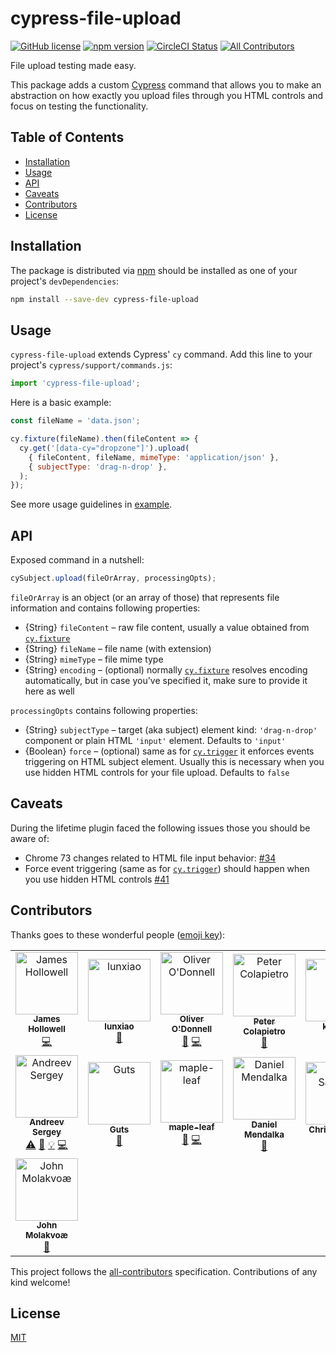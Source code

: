 # cypress-file-upload

[![GitHub license](https://img.shields.io/badge/license-MIT-blue.svg)](https://github.com/abramenal/cypress-file-upload/blob/master/LICENSE) [![npm version](https://img.shields.io/npm/v/cypress-file-upload.svg?style=flat&color=important)](https://www.npmjs.com/package/cypress-file-upload) [![CircleCI Status](https://circleci.com/gh/abramenal/cypress-file-upload.svg?style=shield)](https://circleci.com/gh/abramenal/cypress-file-upload) [![All Contributors](https://img.shields.io/badge/all_contributors-15-yellow.svg)](#contributors)

File upload testing made easy.

This package adds a custom [Cypress][cypress] command that allows you to make an abstraction on how exactly you upload files through you HTML controls and focus on testing the functionality.

## Table of Contents

- [Installation](#installation)
- [Usage](#usage)
- [API](#api)
- [Caveats](#caveats)
- [Contributors](#contributors)
- [License](#license)

## Installation

The package is distributed via [npm][npm] should be installed as one of your project's `devDependencies`:

```bash
npm install --save-dev cypress-file-upload
```

## Usage

`cypress-file-upload` extends Cypress' `cy` command.
Add this line to your project's `cypress/support/commands.js`:

```javascript
import 'cypress-file-upload';
```

Here is a basic example:

```javascript
const fileName = 'data.json';

cy.fixture(fileName).then(fileContent => {
  cy.get('[data-cy="dropzone"]').upload(
    { fileContent, fileName, mimeType: 'application/json' },
    { subjectType: 'drag-n-drop' },
  );
});
```

See more usage guidelines in [example](./example).

## API

Exposed command in a nutshell:

```javascript
cySubject.upload(fileOrArray, processingOpts);
```

`fileOrArray` is an object (or an array of those) that represents file information and contains following properties:

- {String} `fileContent` – raw file content, usually a value obtained from [`cy.fixture`][cy.fixture]
- {String} `fileName` – file name (with extension)
- {String} `mimeType` – file mime type
- {String} `encoding` – (optional) normally [`cy.fixture`][cy.fixture] resolves encoding automatically, but in case you've specified it, make sure to provide it here as well

`processingOpts` contains following properties:

- {String} `subjectType` – target (aka subject) element kind: `'drag-n-drop'` component or plain HTML `'input'` element. Defaults to `'input'`
- {Boolean} `force` – (optional) same as for [`cy.trigger`][cy.trigger] it enforces events triggering on HTML subject element. Usually this is necessary when you use hidden HTML controls for your file upload. Defaults to `false`

## Caveats

During the lifetime plugin faced the following issues those you should be aware of:

- Chrome 73 changes related to HTML file input behavior: [#34][#34]
- Force event triggering (same as for [`cy.trigger`][cy.trigger]) should happen when you use hidden HTML controls [#41][#41]

## Contributors

Thanks goes to these wonderful people ([emoji key](https://github.com/all-contributors/all-contributors#emoji-key)):

<!-- ALL-CONTRIBUTORS-LIST:START - Do not remove or modify this section -->
<!-- prettier-ignore -->
<table><tr><td align="center"><a href="https://github.com/allout58"><img src="https://avatars0.githubusercontent.com/u/2939703?v=4" width="100px;" alt="James Hollowell"/><br /><sub><b>James Hollowell</b></sub></a><br /><a href="https://github.com/abramenal/cypress-file-upload/commits?author=allout58" title="Code">💻</a></td><td align="center"><a href="https://github.com/lunxiao"><img src="https://avatars1.githubusercontent.com/u/17435809?v=4" width="100px;" alt="lunxiao"/><br /><sub><b>lunxiao</b></sub></a><br /><a href="https://github.com/abramenal/cypress-file-upload/issues?q=author%3Alunxiao" title="Bug reports">🐛</a></td><td align="center"><a href="http://www.ollie-odonnell.com"><img src="https://avatars2.githubusercontent.com/u/5886107?v=4" width="100px;" alt="Oliver O'Donnell"/><br /><sub><b>Oliver O'Donnell</b></sub></a><br /><a href="https://github.com/abramenal/cypress-file-upload/issues?q=author%3Aoliverodaa" title="Bug reports">🐛</a> <a href="https://github.com/abramenal/cypress-file-upload/commits?author=oliverodaa" title="Code">💻</a></td><td align="center"><a href="https://github.com/virtuoushub"><img src="https://avatars0.githubusercontent.com/u/4303638?v=4" width="100px;" alt="Peter Colapietro"/><br /><sub><b>Peter Colapietro</b></sub></a><br /><a href="https://github.com/abramenal/cypress-file-upload/commits?author=virtuoushub" title="Documentation">📖</a></td><td align="center"><a href="https://github.com/km333"><img src="https://avatars1.githubusercontent.com/u/37389351?v=4" width="100px;" alt="km333"/><br /><sub><b>km333</b></sub></a><br /><a href="https://github.com/abramenal/cypress-file-upload/issues?q=author%3Akm333" title="Bug reports">🐛</a></td><td align="center"><a href="http://pages.cs.wisc.edu/~mui/"><img src="https://avatars2.githubusercontent.com/u/17896701?v=4" width="100px;" alt="Kevin Mui"/><br /><sub><b>Kevin Mui</b></sub></a><br /><a href="https://github.com/abramenal/cypress-file-upload/commits?author=kmui2" title="Code">💻</a> <a href="#ideas-kmui2" title="Ideas, Planning, & Feedback">🤔</a></td><td align="center"><a href="http://www.benwurth.com/"><img src="https://avatars0.githubusercontent.com/u/2358786?v=4" width="100px;" alt="Ben Wurth"/><br /><sub><b>Ben Wurth</b></sub></a><br /><a href="https://github.com/abramenal/cypress-file-upload/issues?q=author%3Abenwurth" title="Bug reports">🐛</a> <a href="https://github.com/abramenal/cypress-file-upload/commits?author=benwurth" title="Code">💻</a></td></tr><tr><td align="center"><a href="http://tomskjs.ru"><img src="https://avatars2.githubusercontent.com/u/1303845?v=4" width="100px;" alt="Andreev Sergey"/><br /><sub><b>Andreev Sergey</b></sub></a><br /><a href="https://github.com/abramenal/cypress-file-upload/commits?author=DragorWW" title="Tests">⚠️</a> <a href="#question-DragorWW" title="Answering Questions">💬</a> <a href="#example-DragorWW" title="Examples">💡</a> <a href="https://github.com/abramenal/cypress-file-upload/commits?author=DragorWW" title="Code">💻</a></td><td align="center"><a href="https://github.com/GuillaumeDind"><img src="https://avatars1.githubusercontent.com/u/45589123?v=4" width="100px;" alt="Guts"/><br /><sub><b>Guts</b></sub></a><br /><a href="#question-GuillaumeDind" title="Answering Questions">💬</a></td><td align="center"><a href="https://github.com/maple-leaf"><img src="https://avatars3.githubusercontent.com/u/3980995?v=4" width="100px;" alt="maple-leaf"/><br /><sub><b>maple-leaf</b></sub></a><br /><a href="#question-maple-leaf" title="Answering Questions">💬</a> <a href="https://github.com/abramenal/cypress-file-upload/commits?author=maple-leaf" title="Code">💻</a></td><td align="center"><a href="https://github.com/daniula"><img src="https://avatars3.githubusercontent.com/u/91628?v=4" width="100px;" alt="Daniel Mendalka"/><br /><sub><b>Daniel Mendalka</b></sub></a><br /><a href="#question-daniula" title="Answering Questions">💬</a></td><td align="center"><a href="http://www.stickypixel.com"><img src="https://avatars1.githubusercontent.com/u/12176122?v=4" width="100px;" alt="Chris Sargent"/><br /><sub><b>Chris Sargent</b></sub></a><br /><a href="#question-ChrisSargent" title="Answering Questions">💬</a></td><td align="center"><a href="https://ronakchovatiya.glitch.me/"><img src="https://avatars1.githubusercontent.com/u/16197756?v=4" width="100px;" alt="Ronak Chovatiya"/><br /><sub><b>Ronak Chovatiya</b></sub></a><br /><a href="#question-rchovatiya88" title="Answering Questions">💬</a></td><td align="center"><a href="https://geromekevin.com"><img src="https://avatars0.githubusercontent.com/u/31096420?v=4" width="100px;" alt="Jan Hesters"/><br /><sub><b>Jan Hesters</b></sub></a><br /><a href="#question-janhesters" title="Answering Questions">💬</a></td></tr><tr><td align="center"><a href="https://github.com/skjnldsv"><img src="https://avatars0.githubusercontent.com/u/14975046?v=4" width="100px;" alt="John Molakvoæ"/><br /><sub><b>John Molakvoæ</b></sub></a><br /><a href="#question-skjnldsv" title="Answering Questions">💬</a></td></tr></table>

<!-- ALL-CONTRIBUTORS-LIST:END -->

This project follows the [all-contributors](https://github.com/all-contributors/all-contributors) specification. Contributions of any kind welcome!

## License

[MIT][mit]

[cypress]: https://cypress.io/
[cy.fixture]: https://docs.cypress.io/api/commands/fixture.html
[cy.trigger]: https://docs.cypress.io/api/commands/trigger.html#Arguments
[npm]: https://www.npmjs.com/
[mit]: https://opensource.org/licenses/MIT
[#34]: https://github.com/abramenal/cypress-file-upload/issues/34
[#41]: https://github.com/abramenal/cypress-file-upload/issues/41
